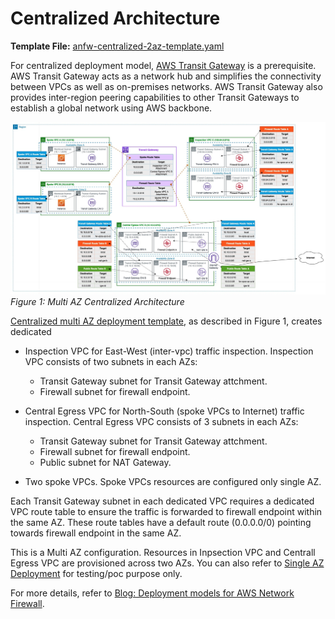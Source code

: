 # Centralized Architecture

**Template File:** [anfw-centralized-2az-template.yaml](anfw-centralized-2az-template.yaml)

For centralized deployment model, [AWS Transit Gateway](https://aws.amazon.com/transit-gateway/) is a prerequisite. AWS Transit Gateway acts as a network hub and simplifies the connectivity between VPCs as well as on-premises networks. AWS Transit Gateway also provides inter-region peering capabilities to other Transit Gateways to establish a global network using AWS backbone.

![anfw-centralized-model-2az](../images/anfw-centralized-model-2az.jpg)
*Figure 1: Multi AZ Centralized Architecture*

[Centralized multi AZ deployment template](anfw-centralized-2az-template.yaml), as described in Figure 1, creates dedicated

* Inspection VPC for East-West (inter-vpc) traffic inspection. Inspection VPC consists of two subnets in each AZs:
  * Transit Gateway subnet for Transit Gateway attchment.
  * Firewall subnet for firewall endpoint.

* Central Egress VPC for North-South (spoke VPCs to Internet) traffic inspection. Central Egress VPC consists of 3 subnets in each AZs: 
  * Transit Gateway subnet for Transit Gateway attchment.
  * Firewall subnet for firewall endpoint.
  * Public subnet for NAT Gateway.

* Two spoke VPCs. Spoke VPCs resources are configured only single AZ.

Each Transit Gateway subnet in each dedicated VPC requires a dedicated VPC route table to ensure the traffic is forwarded to firewall endpoint within the same AZ. These route tables have a default route (0.0.0.0/0) pointing towards firewall endpoint in the same AZ.

This is a Multi AZ configuration. Resources in Inpsection VPC and Centrall Egress VPC are provisioned across two AZs. You can also refer to [Single AZ Deployment](single_az_deployment) for testing/poc purpose only.

For more details, refer to [Blog: Deployment models for AWS Network Firewall](https://aws.amazon.com/blogs/networking-and-content-delivery/deployment-models-for-aws-network-firewall/).